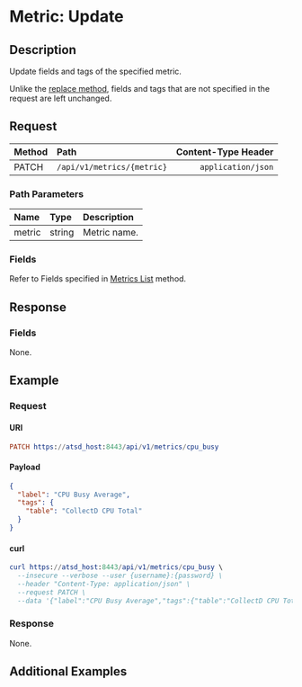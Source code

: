 # Metric: Update

## Description

Update fields and tags of the specified metric. 

Unlike the [replace method](create-or-replace.md), fields and tags that are not specified in the request are left unchanged.

## Request

| **Method** | **Path** | **Content-Type Header**|
|:---|:---|---:|
| PATCH | `/api/v1/metrics/{metric}` | `application/json` |

### Path Parameters 

|**Name**|**Type**|**Description**|
|:---|:---|:---|
| metric |string|Metric name.|

### Fields

Refer to Fields specified in [Metrics List](list.md#fields-1) method.

## Response

### Fields

None.

## Example

### Request

#### URI

```elm
PATCH https://atsd_host:8443/api/v1/metrics/cpu_busy
```

#### Payload

```json
{
  "label": "CPU Busy Average",
  "tags": {
    "table": "CollectD CPU Total"
  }
}
```

#### curl

```elm
curl https://atsd_host:8443/api/v1/metrics/cpu_busy \
  --insecure --verbose --user {username}:{password} \
  --header "Content-Type: application/json" \
  --request PATCH \
  --data '{"label":"CPU Busy Average","tags":{"table":"CollectD CPU Total"}}'
```

### Response

None.

## Additional Examples





